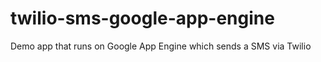twilio-sms-google-app-engine
============================

Demo app that runs on Google App Engine which sends a SMS via Twilio 
